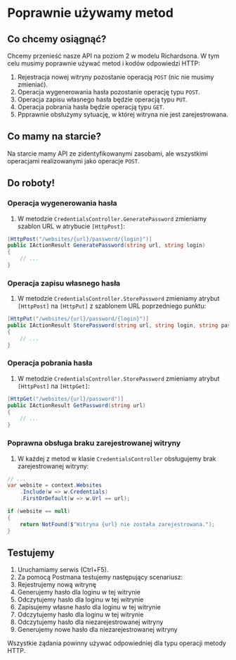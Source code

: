 # Poprawnie używamy metod

## Co chcemy osiągnąć?

Chcemy przenieść nasze API na poziom 2 w modelu Richardsona. W tym celu musimy poprawnie używać metod i kodów odpowiedzi HTTP:

1. Rejestracja nowej witryny pozostanie operacją `POST` (nic nie musimy zmieniać).
1. Operacja wygenerowania hasła pozostanie operację typu `POST`.
1. Operacja zapisu własnego hasła będzie operacją typu `PUT`.
1. Operacja pobrania hasła będzie operacją typu `GET`.
1. Ppprawnie obsłużymy sytuację, w której witryna nie jest zarejestrowana.


## Co mamy na starcie?

Na starcie mamy API ze zidentyfikowanymi zasobami, ale wszystkimi operacjami realizowanymi jako operacje `POST`.

## Do roboty!

### Operacja wygenerowania hasła

1. W metodzie `CredentialsController.GeneratePassword` zmieniamy szablon URL w atrybucie `[HttpPost]`:

```csharp
[HttpPost("/websites/{url}/password/{login}")]
public IActionResult GeneratePassword(string url, string login)
{
    // ...
}
```

### Operacja zapisu własnego hasła

1. W metodzie `CredentialsController.StorePassword` zmieniamy atrybut `[HttpPost]` na `[HttpPut]` z szablonem URL poprzedniego punktu:

```csharp
[HttpPut("/websites/{url}/password/{login}")]
public IActionResult StorePassword(string url, string login, string password)
{
    // ...
}
```

### Operacja pobrania hasła

1. W metodzie `CredentialsController.StorePassword` zmieniamy atrybut `[HttpPost]` na `[HttpGet]`:

```csharp
[HttpGet("/websites/{url}/password")]
public IActionResult GetPassword(string url)
{
    // ...
}
```

### Poprawna obsługa braku zarejestrowanej witryny

1. W każdej z metod w klasie `CredentialsController` obsługujemy brak zarejestrowanej witryny:

```csharp
// ...
var website = context.Websites
    .Include(w => w.Credentials)
    .FirstOrDefault(w => w.Url == url);

if (website == null)
{
    return NotFound($"Witryna {url} nie została zarejestrowana.");
}
```

## Testujemy

1. Uruchamiamy serwis (Ctrl+F5).
1. Za pomocą Postmana testujemy następujący scenariusz:
  1. Rejestrujemy nową witrynę
  1. Generujemy hasło dla loginu w tej witrynie
  1. Odczytujemy hasło dla loginu w tej witrynie
  1. Zapisujemy własne hasło dla loginu w tej witrynie
  1. Odczytujemy hasło dla loginu w tej witrynie  
  1. Odczytujemy hasło dla niezarejestrowanej witryny
  1. Generujemy nowe hasło dla niezarejestrowanej witryny

Wszystkie żądania powinny używać odpowiedniej dla typu operacji metody HTTP.